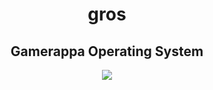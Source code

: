 <h1 align=center>gros</h1>
<h2 align=center>Gamerappa Operating System</h2>

<div align=center><img src="https://user-images.githubusercontent.com/60856959/152210632-c0c56fe8-7b03-48fd-b57e-404d607cb3bf.png"></div>
